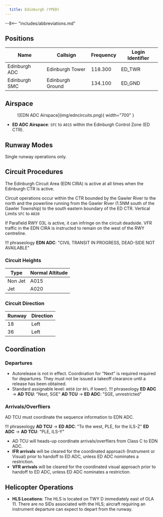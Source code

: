 ```yaml
---
  title: Edinburgh (YPED)
---
```


--8<-- "includes/abbreviations.md"

## Positions

| Name            | Callsign           | Frequency  | Login Identifier |
| --------------- | ------------------ | ---------- | ---------------- |
| Edinburgh ADC   | Edinburgh Tower    | 118.300    | ED_TWR           |
| Edinburgh SMC   | Edinburgh Ground   | 134.100    | ED_GND           |

## Airspace
<figure markdown>
![EDN ADC Airspace](img/edncircuits.png){ width="700" }
</figure>

- **ED ADC Airspace**: `SFC` to `A015` within the Edinburgh Control Zone (ED CTR).

## Runway Modes
Single runway operations only.

## Circuit Procedures

The Edinburgh Circuit Area (EDN CIRA) is active at all times when the Edinburgh CTR is active.

Circuit operations occur within the CTR bounded by the Gawler River to the north and the powerline running from the Gawler River (1.5NM south of the Gawler Township) to the south eastern boundary of the ED CTR. Vertical Limits `SFC` to `A020`

If Parafield RWY 03L is active, it can infringe on the circuit deadside. VFR traffic in the EDN CIRA is instructed to remain on the west of the RWY centreline.

!!! phraseology
    **EDN ADC**: "CIVIL TRANSIT IN PROGRESS, DEAD-SIDE NOT AVAILABLE"

### Circuit Heights
| Type    | Normal Altitude |
| ------- | --------------- |
| Non Jet | A015            |
| Jet     | A020            |


### Circuit Direction

| Runway | Direction |
| ------ | --------- |
| 18     | Left      |
| 36     | Left      |

## Coordination

### Departures

- Autorelease is not in effect. Coordination for "Next" is required required for departures. They must not be issued a takeoff clearance until a release has been obtained.
- Standard assignable level: `A050` (or `RFL` if lower).
!!! phraseology
    <span class="hotline">**ED ADC** -> **AD TCU**</span>: "Next, SGE"
    <span class="hotline">**AD TCU** -> **ED ADC**</span>: "SGE, unrestricted"

### Arrivals/Overfliers

AD TCU must coordinate the sequence information to EDN ADC.

!!! phraseology
    <span class="hotline">**AD TCU** -> **ED ADC**</span>: "To the west, PLE, for the ILS-Z"
    <span class="hotline">**ED ADC** -> **AD TCU**</span>: "PLE, ILS-Y"

- AD TCU will heads-up coordinate arrivals/overfliers from Class C to EDN ADC.
- **IFR arrivals** will be cleared for the coordinated approach (Instrument or Visual) prior to handoff to ED ADC, unless ED ADC nominates a restriction.
- **VFR arrivals** will be cleared for the coordinated visual approach prior to handoff to ED ADC, unless ED ADC nominates a restriction.

## Helicopter Operations
- **HLS Locations**: The HLS is located on TWY D immediately east of OLA 11. There are no SIDs associated with the HLS; aircraft requiring an instrument departure can expect to depart from the runway.